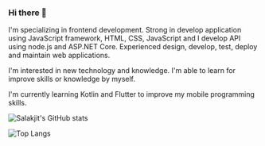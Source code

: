 ### Hi there 👋

I'm specializing in frontend development. Strong in develop application using JavaScript 
framework, HTML, CSS, JavaScript and I develop API using node.js and ASP.NET Core. Experienced 
design, develop, test, deploy and maintain web applications. 

I'm interested in new technology and knowledge. I'm able to learn for improve skills or knowledge by myself.

I'm currently learning Kotlin and Flutter to improve my mobile programming skills.


![Salakjit's GitHub stats](https://github-readme-stats.vercel.app/api?username=salakjitp&show_icons=true&theme=transparent&count_private=true)

![Top Langs](https://github-readme-stats.vercel.app/api/top-langs/?username=salakjitp&layout=compact)

<!-- 
[![Readme Card](https://github-readme-stats.vercel.app/api/pin/?username=salakjitp&repo=vue-jspdf&theme=transparent)](https://github.com/salakjitp/vue-jspdf)
-->

<!--
**salakjitp/salakjitp** is a ✨ _special_ ✨ repository because its `README.md` (this file) appears on your GitHub profile.

Here are some ideas to get you started:

- 🔭 I’m currently working on ...
- 🌱 I’m currently learning Kotiln, Flutter and React
- 👯 I’m looking to collaborate on ...
- 🤔 I’m looking for help with ...
- 💬 Ask me about ...
- 📫 How to reach me: ...
- 😄 Pronouns: ...
- ⚡ Fun fact: ...
-->
